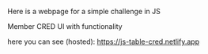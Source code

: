 Here is a webpage for a simple challenge in JS

Member CRED UI with functionality  

here you can see (hosted): https://js-table-cred.netlify.app
